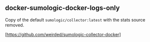 docker-sumologic-docker-logs-only
---------------------------------

Copy of the default `sumologic/collector:latest` with the stats source removed. 

[https://github.com/weirded/sumologic-collector-docker]